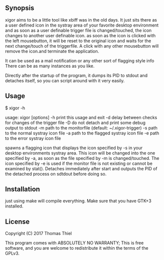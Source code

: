 ## Synopsis

xigor aims to be a little tool like xbiff was in the old days. It just 
sits there as a user defined icon in the systray area of your favorite 
desktop environment and as soon as a user definable trigger file is changed/touched,
the icon changes to another user definable icon. as soon as the icon is clicked 
with the left mousebutton, it will be reset to the original icon and waits for the 
next change/touch of the triggerfile. A click with any other mousebutton will remove 
the icon.and terminate the application.

It can be used as a mail notification or any other sort of flagging style info
There can be as many instances as you like.

Directly after the startup of the program, it dumps its PID to stdout and detaches 
itself, so you can script around with it very easily.

## Usage

$ xigor -h

usage: xigor [options]
        -h              print this usage and exit
        -d              delay between checks for changes of the trigger file
        -D              do not detach and print some debug output to stdout
        -m              path to the monitorfile (default: ~/.xigor-trigger)
        -s              path to the normal systray icon file
        -a              path to the flagged systray icon file
        -e              path to the error systray icon file

spawns a flagging icon that displays the icon specified by -s in your desktop environments systray area. This icon will be changed into the one specified by -a, as soon as the file specified by -m is changed/touched. The icon specified by -e is used if the monitor file is not existing or cannot be examined by stat(). Detaches immediately after start and outputs the PID of the detached process on sdtdout before doing so.

## Installation

just using make will compile everything. Make sure that you have GTK+3 installed.

## License

Copyright (C) 2017  Thomas Thiel

This program comes with ABSOLUTELY NO WARRANTY; This is free software, and you are welcome to redistribute it within the terms of the GPLv3.
